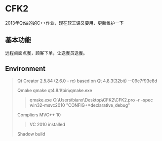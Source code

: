 # CFK2
2013年Qt做的的C++作业，现在软工课又要用，更新维护一下

## 基本功能
远程桌面点餐，顾客下单，让送餐员送餐。

## Environment

> Qt  Creator 2.5.84 (2.6.0 - rc) based on Qt 4.8.3(32bit) --09c7f93e8d
>
> Qmake qmake qt4.8.1\bin\qmake.exe
>
> > qmake.exe C:\Users\bianx\Desktop\CFK2\CFK2.pro -r -spec win32-msvc2010 "CONFIG+=declarative_debug"
>
> Compliers MVC++ 10
>
> > VC 2010 installed
>
> Shadow build

